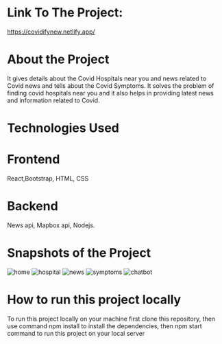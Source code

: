 # Link To The Project: 
https://covidifynew.netlify.app/

# About the Project
It gives details about the Covid Hospitals near you and news related to Covid news and tells about the Covid Symptoms.
It solves the problem of finding covid hospitals near you and it also helps in providing latest news and information related to Covid.

# Technologies Used
# Frontend
React,Bootstrap, HTML, CSS
# Backend
News api, Mapbox api, Nodejs.
# Snapshots of the Project

![home](https://user-images.githubusercontent.com/69192616/123539708-97deff80-d758-11eb-91c7-4760a1e8211c.PNG)
![hospital](https://user-images.githubusercontent.com/69192616/123539714-9ca3b380-d758-11eb-8236-0e907ddae7d5.PNG)
![news](https://user-images.githubusercontent.com/69192616/123539721-a0cfd100-d758-11eb-881f-2488a7748455.PNG)
![symptoms](https://user-images.githubusercontent.com/69192616/123539725-a4fbee80-d758-11eb-863d-190bb6ba48f0.PNG)
![chatbot](https://user-images.githubusercontent.com/69192616/123539660-79790400-d758-11eb-8bc1-20746ce87b01.PNG)

# How to run this project locally

To run this project locally on your machine first clone this repository, then use command npm install to install the dependencies, then npm start command to run this project on your local server
